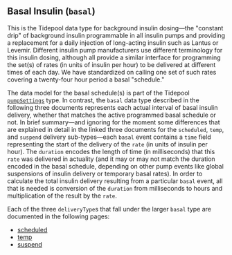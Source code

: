 ## Basal Insulin (`basal`)

This is the Tidepool data type for background insulin dosing—the "constant drip" of background insulin programmable in all insulin pumps and providing a replacement for a daily injection of long-acting insulin such as Lantus or Levemir. Different insulin pump manufacturers use different terminology for this insulin dosing, although all provide a similar interface for programming the set(s) of rates (in units of insulin per hour) to be delivered at different times of each day. We have standardized on calling one set of such rates covering a twenty-four hour period a basal "schedule."

The data model for the basal schedule(s) is part of the Tidepool [`pumpSettings`](../pumpSettings.md) type. In contrast, the `basal` data type described in the following three documents represents each actual interval of basal insulin delivery, whether that matches the active programmed basal schedule or not. In brief summary—and ignoring for the moment some differences that are explained in detail in the linked three documents for the `scheduled`, `temp`, and `suspend` delivery sub-types—each `basal` event contains a `time` field representing the start of the delivery of the `rate` (in units of insulin per hour). The `duration` encodes the length of time (in milliseconds) that this `rate` was delivered in actuality (and it may or may not match the duration encoded in the basal schedule, depending on other pump events like global suspensions of insulin delivery or temporary basal rates). In order to calculate the total insulin delivery resulting from a particular `basal` event, all that is needed is conversion of the `duration` from milliseconds to hours and multiplication of the result by the `rate`.

Each of the three `deliveryType`s that fall under the larger `basal` type are documented in the following pages:
<!-- end intro -->

- [scheduled](./scheduled.md)
- [temp](./temp.md)
- [suspend](./suspend.md)
